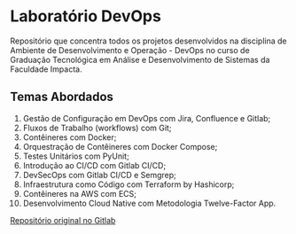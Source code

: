 # Laboratório DevOps

Repositório que concentra todos os projetos desenvolvidos na disciplina de Ambiente de Desenvolvimento e Operação - DevOps no curso de Graduação Tecnológica em Análise e Desenvolvimento de Sistemas da Faculdade Impacta.

## Temas Abordados

1. Gestão de Configuração em DevOps com Jira, Confluence e Gitlab;
2. Fluxos de Trabalho (workflows) com Git;
3. Contêineres com Docker;
4. Orquestração de Contêineres com Docker Compose;
5. Testes Unitários com PyUnit;
6. Introdução ao CI/CD com Gitlab CI/CD;
7. DevSecOps com Gitlab CI/CD e Semgrep;
8. Infraestrutura como Código com Terraform by Hashicorp;
9. Contêineres na AWS com ECS;
10. Desenvolvimento Cloud Native com Metodologia Twelve-Factor App.

[Repositório original no Gitlab](https://gitlab.com/lab-impacta/)